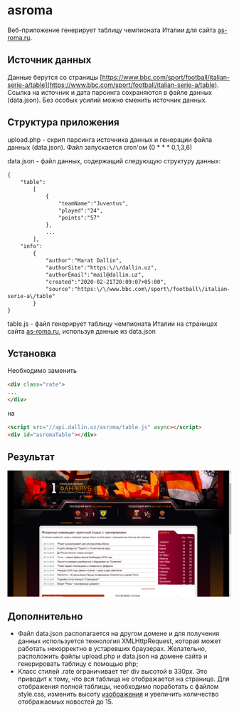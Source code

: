 # asroma

Веб-приложение генерирует таблицу чемпионата Италии для сайта [as-roma.ru](https://as-roma.ru).

## Источник данных

Данные берутся со страницы [https://www.bbc.com/sport/football/italian-serie-a/table](https://www.bbc.com/sport/football/italian-serie-a/table).
Ссылка на источник и дата парсинга сохраняются в файле данных (data.json).
Без особых усилий можно сменить источник данных.

## Структура приложения

upload.php - скрип парсинга источника данных и генерации файла данных (data.json). Файл запускается cron'ом (0 * * * 0,1,3,6)

data.json - файл данных, содержащий следующую структуру данных:

    {
        "table":
            [
                {
                    "teamName":"Juventus",
                    "played":"24",
                    "points":"57"
                },
                ...
            ],
        "info":
            {
                "author":"Marat Dallin",
                "authorSite":"https:\/\/dallin.uz",
                "authorEmail":"mail@dallin.uz",
                "created":"2020-02-21T20:09:07+05:00",
                "source":"https:\/\/www.bbc.com\/sport\/football\/italian-serie-a\/table"
            }
    }

table.js - файл генерирует таблицу чемпионата Италии на страницах сайта [as-roma.ru](https://as-roma.ru), используя данные из data.json

## Установка

Необходимо заменить

```html
<div class="rate">
...
</div>
```

на

```html
<script src="//api.dallin.uz/asroma/table.js" async></script>
<div id="asromaTable"></div>
```

## Результат

![result screenshot](/examples/result.png)

## Дополнительно

- Файл data.json располагается на другом домене и для получения данных используется технология XMLHttpRequest, которая может работать некорректно в устаревших браузерах. Желательно, расположить файлы upload.php и data.json на домене сайта и генерировать таблицу с помощью php;
- Класс стилей .rate ограничивает тег div высотой в 330px. Это приводит к тому, что вся таблица не отображается на странице. Для отображения полной таблицы, необходимо поработать с файлом style.css, изменить высоту [изображения](https://www.as-roma.ru/images_new/rate.png) и увеличить количество отображаемых новостей до 15.
